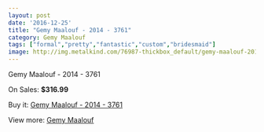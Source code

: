```yaml
---
layout: post
date: '2016-12-25'
title: "Gemy Maalouf - 2014 - 3761"
category: Gemy Maalouf
tags: ["formal","pretty","fantastic","custom","bridesmaid"]
image: http://img.metalkind.com/76987-thickbox_default/gemy-maalouf-2014-3761.jpg
---
```

Gemy Maalouf - 2014 - 3761

On Sales: **$316.99**
<a href="https://www.metalkind.com/en/gemy-maalouf/18808-gemy-maalouf-2014-3761.html"><amp-img layout="responsive" width="600" height="600" src="//img.metalkind.com/76987-thickbox_default/gemy-maalouf-2014-3761.jpg" alt="Gemy Maalouf - 2014 - 3761 0" /></a>
<a href="https://www.metalkind.com/en/gemy-maalouf/18808-gemy-maalouf-2014-3761.html"><amp-img layout="responsive" width="600" height="600" src="//img.metalkind.com/76988-thickbox_default/gemy-maalouf-2014-3761.jpg" alt="Gemy Maalouf - 2014 - 3761 1" /></a>

Buy it: [Gemy Maalouf - 2014 - 3761](https://www.metalkind.com/en/gemy-maalouf/18808-gemy-maalouf-2014-3761.html "Gemy Maalouf - 2014 - 3761")

View more: [Gemy Maalouf](https://www.metalkind.com/en/53-gemy-maalouf "Gemy Maalouf")